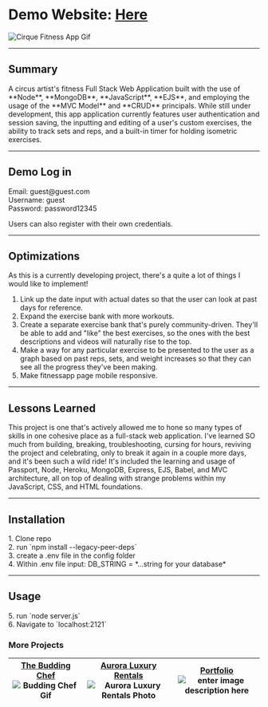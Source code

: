 

# Demo Website: [Here](https://cirque-fitness-9235de5183f0.herokuapp.com/)


![Cirque Fitness App Gif](https://res.cloudinary.com/dniwvymzt/image/upload/v1697132736/Portfolio/CirqueFitness_wckdlp.gif)

---
<h2>Summary</h2>
A circus artist's fitness Full Stack Web Application built with the use of **Node**, **MongoDB**, **JavaScript**, **EJS**, and employing the usage of the **MVC Model** and **CRUD** principals. While still under development, this app application currently features user authentication and session saving, the inputting and editing of a user's custom exercises, the ability to track sets  and reps, and a built-in timer for holding isometric exercises.

---
<h2>Demo Log in</h2>
Email: guest@guest.com <br>
Username: guest <br>
Password: password12345

Users can also register with their own credentials.  

---

<h2>Optimizations</h2>
As this is a currently developing project, there's a quite a lot of things I would like to implement! 

 1. Link up the date input with actual dates so that the user can look at past days for reference.
 2. Expand the exercise bank with more workouts. 
 3. Create a separate exercise bank that's purely community-driven. They'll be able to add and "like" the best exercises, so the ones with the best descriptions and videos will naturally rise to the top.
 4. Make a way for any particular exercise to be presented to the user as a graph based on past reps, sets, and weight increases so that they can see all the progress they've been making.
 5. Make fitnessapp page mobile responsive.

---
<h2>Lessons Learned</h2>
This project is one that's actively allowed me to hone so many types of skills in one cohesive place as a full-stack web application. I've learned SO much from building, breaking, troubleshooting, cursing for hours, reviving the project and celebrating, only to break it again in a couple more days, and it's been such a wild ride! It's included the learning and usage of Passport, Node, Heroku, MongoDB, Express, EJS, Babel, and MVC architecture, all on top of dealing with strange problems within my JavaScript, CSS, and HTML foundations.

---
<h2>Installation</h2>
1.  Clone repo <br>
2.  run  `npm install --legacy-peer-deps` <br>
3.  create a .env file in the config folder <br>
4. Within .env file input: DB_STRING = *...string for your database*

---
<h2>Usage</h2>
5.  run  `node server.js` <br>
6.  Navigate to  `localhost:2121`

<h3>More Projects</h3>

| [The Budding Chef](https://github.com/flbarfield/theBuddingChef) ![Budding Chef Gif](https://res.cloudinary.com/dniwvymzt/image/upload/v1697132736/Portfolio/TheBuddingChef_kxhedk.gif)| [Aurora Luxury Rentals](https://github.com/flbarfield/auroraLuxuryRentals) ![Aurora Luxury Rentals Photo](https://res.cloudinary.com/dniwvymzt/image/upload/v1697132842/Portfolio/auroraStill_banubq.png)| [Portfolio](https://github.com/flbarfield/portfolioStuff) ![enter image description here](https://res.cloudinary.com/dniwvymzt/image/upload/v1697132736/Portfolio/portfolioScreen_miwun1.png) |
|---|---|---|


